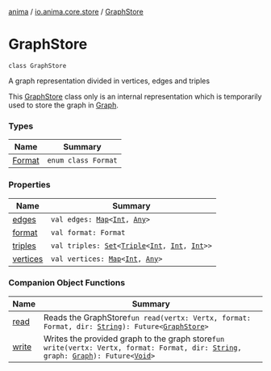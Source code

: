 [anima](../../index.md) / [io.anima.core.store](../index.md) / [GraphStore](./index.md)

# GraphStore

`class GraphStore`

A graph representation divided in vertices, edges and triples

This [GraphStore](./index.md) class only is an internal representation
which is temporarily used to store the graph in [Graph](../../io.anima.graph/-graph/index.md).

### Types

| Name | Summary |
|---|---|
| [Format](-format/index.md) | `enum class Format` |

### Properties

| Name | Summary |
|---|---|
| [edges](edges.md) | `val edges: `[`Map`](https://kotlinlang.org/api/latest/jvm/stdlib/kotlin.collections/-map/index.html)`<`[`Int`](https://kotlinlang.org/api/latest/jvm/stdlib/kotlin/-int/index.html)`, `[`Any`](https://kotlinlang.org/api/latest/jvm/stdlib/kotlin/-any/index.html)`>` |
| [format](format.md) | `val format: Format` |
| [triples](triples.md) | `val triples: `[`Set`](https://kotlinlang.org/api/latest/jvm/stdlib/kotlin.collections/-set/index.html)`<`[`Triple`](https://kotlinlang.org/api/latest/jvm/stdlib/kotlin/-triple/index.html)`<`[`Int`](https://kotlinlang.org/api/latest/jvm/stdlib/kotlin/-int/index.html)`, `[`Int`](https://kotlinlang.org/api/latest/jvm/stdlib/kotlin/-int/index.html)`, `[`Int`](https://kotlinlang.org/api/latest/jvm/stdlib/kotlin/-int/index.html)`>>` |
| [vertices](vertices.md) | `val vertices: `[`Map`](https://kotlinlang.org/api/latest/jvm/stdlib/kotlin.collections/-map/index.html)`<`[`Int`](https://kotlinlang.org/api/latest/jvm/stdlib/kotlin/-int/index.html)`, `[`Any`](https://kotlinlang.org/api/latest/jvm/stdlib/kotlin/-any/index.html)`>` |

### Companion Object Functions

| Name | Summary |
|---|---|
| [read](read.md) | Reads the GraphStore`fun read(vertx: Vertx, format: Format, dir: `[`String`](https://kotlinlang.org/api/latest/jvm/stdlib/kotlin/-string/index.html)`): Future<`[`GraphStore`](./index.md)`>` |
| [write](write.md) | Writes the provided graph to the graph store`fun write(vertx: Vertx, format: Format, dir: `[`String`](https://kotlinlang.org/api/latest/jvm/stdlib/kotlin/-string/index.html)`, graph: `[`Graph`](../../io.anima.graph/-graph/index.md)`): Future<`[`Void`](https://docs.oracle.com/javase/6/docs/api/java/lang/Void.html)`>` |
